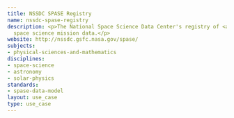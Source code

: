 ```yaml
---
title: NSSDC SPASE Registry
name: nssdc-spase-registry
description: <p>The National Space Science Data Center's registry of <a href="http://www.dcc.ac.uk/resources/implementations/spase-metadata-editor">SPASE</a>-described
  space science mission data.</p>
website: http://nssdc.gsfc.nasa.gov/spase/
subjects:
- physical-sciences-and-mathematics
disciplines:
- space-science
- astronomy
- solar-physics
standards:
- spase-data-model
layout: use_case
type: use_case
---
```


